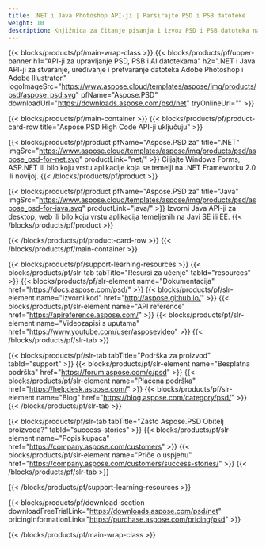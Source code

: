 ```yaml
---
title: .NET i Java Photoshop API-ji | Parsirajte PSD i PSB datoteke
weight: 10
description: Knjižnica za čitanje pisanja i izvoz PSD i PSB datoteka na više platformi. Izdvojite i manipulirajte slojevima bez instaliranog Photoshopa.
---
```


{{< blocks/products/pf/main-wrap-class >}}
{{< blocks/products/pf/upper-banner h1="API-ji za upravljanje PSD, PSB i AI datotekama" h2=".NET i Java API-ji za stvaranje, uređivanje i pretvaranje datoteka Adobe Photoshop i Adobe Illustrator." logoImageSrc="https://www.aspose.cloud/templates/aspose/img/products/psd/aspose_psd.svg" pfName="Aspose.PSD" downloadUrl="https://downloads.aspose.com/psd/net" tryOnlineUrl="" >}}

{{< blocks/products/pf/main-container >}}
{{< blocks/products/pf/product-card-row title="Aspose.PSD High Code API-ji uključuju" >}}

{{< blocks/products/pf/product pfName="Aspose.PSD za" title=".NET" imgSrc="https://www.aspose.cloud/templates/aspose/img/products/psd/aspose_psd-for-net.svg" productLink="net/" >}}
Ciljajte Windows Forms, ASP.NET ili bilo koju vrstu aplikacije koja se temelji na .NET Frameworku 2.0 ili novijoj.
{{< /blocks/products/pf/product >}}

{{< blocks/products/pf/product pfName="Aspose.PSD za" title="Java" imgSrc="https://www.aspose.cloud/templates/aspose/img/products/psd/aspose_psd-for-java.svg" productLink="java/" >}}
Izvorni Java API-ji za desktop, web ili bilo koju vrstu aplikacija temeljenih na Javi SE ili EE.
{{< /blocks/products/pf/product >}}

{{< /blocks/products/pf/product-card-row >}}
{{< /blocks/products/pf/main-container >}}

{{< blocks/products/pf/support-learning-resources >}}
{{< blocks/products/pf/slr-tab tabTitle="Resursi za učenje" tabId="resources" >}}
{{< blocks/products/pf/slr-element name="Dokumentacija" href="https://docs.aspose.com/psd/" >}}
{{< blocks/products/pf/slr-element name="Izvorni kod" href="http://aspose.github.io/" >}}
{{< blocks/products/pf/slr-element name="API reference" href="https://apireference.aspose.com/" >}}
{{< blocks/products/pf/slr-element name="Videozapisi s uputama" href="https://www.youtube.com/user/asposevideo" >}}
{{< /blocks/products/pf/slr-tab >}}

{{< blocks/products/pf/slr-tab tabTitle="Podrška za proizvod" tabId="support" >}}
{{< blocks/products/pf/slr-element name="Besplatna podrška" href="https://forum.aspose.com/c/psd" >}}
{{< blocks/products/pf/slr-element name="Plaćena podrška" href="https://helpdesk.aspose.com/" >}}
{{< blocks/products/pf/slr-element name="Blog" href="https://blog.aspose.com/category/psd/" >}}
{{< /blocks/products/pf/slr-tab >}}

{{< blocks/products/pf/slr-tab tabTitle="Zašto Aspose.PSD Obitelj proizvoda?" tabId="success-stories" >}}
{{< blocks/products/pf/slr-element name="Popis kupaca" href="https://company.aspose.com/customers" >}}
{{< blocks/products/pf/slr-element name="Priče o uspjehu" href="https://company.aspose.com/customers/success-stories/" >}}
{{< /blocks/products/pf/slr-tab >}}

{{< /blocks/products/pf/support-learning-resources >}}

{{< blocks/products/pf/download-section downloadFreeTrialLink="https://downloads.aspose.com/psd/net" pricingInformationLink="https://purchase.aspose.com/pricing/psd" >}}

{{< /blocks/products/pf/main-wrap-class >}}
